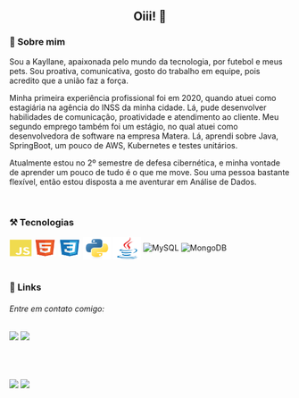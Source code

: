 <div align="center">

  ## Oiii! 👋
</div>


<div>

### 🚀 Sobre mim
<p>Sou a Kayllane, apaixonada pelo mundo da tecnologia, por futebol e meus pets. Sou proativa, comunicativa, gosto do trabalho em equipe, pois acredito que a união faz a força.

Minha primeira experiência profissional foi em 2020, quando atuei como estagiária na agência do INSS da minha cidade. Lá, pude desenvolver habilidades de comunicação, proatividade e atendimento ao cliente. Meu segundo emprego também foi um estágio, no qual atuei como desenvolvedora de software na empresa Matera. Lá, aprendi sobre Java, SpringBoot, um pouco de AWS, Kubernetes e testes unitários.

Atualmente estou no 2º semestre de defesa cibernética, e minha vontade de aprender um pouco de tudo é o que me move. Sou uma pessoa bastante flexível, então estou disposta a me aventurar em Análise de Dados.</p>
</div>


<div style="display: inline_block"><br>

### ⚒️ Tecnologias
  <img align="center" alt="Js" height="30" width="40" src="https://raw.githubusercontent.com/devicons/devicon/master/icons/javascript/javascript-plain.svg">
  <img align="center" alt="HTML" height="30" width="40" src="https://raw.githubusercontent.com/devicons/devicon/master/icons/html5/html5-original.svg">
  <img align="center" alt="CSS" height="30" width="40" src="https://raw.githubusercontent.com/devicons/devicon/master/icons/css3/css3-original.svg">
  <img align="center" alt="Python" height="40" width="50" src="https://raw.githubusercontent.com/devicons/devicon/master/icons/python/python-original.svg">
  <img align="center" alt="Java" height="40" width="50" src="https://raw.githubusercontent.com/devicons/devicon/master/icons/java/java-original.svg">
  <img align="center" alt="MySQL" height="40" width="50" src="https://cdn.simpleicons.org/mysql">
  <img align="center" alt="MongoDB" height="40" width="50" src="https://cdn.simpleicons.org/mongodb">
</div>

<br>


<div> 

### 🔗 Links
<h6>Entre em contato comigo:<h6>
<div style="display: inline_block">
    <a href = "mailto:kayllanegfpina@gmail.com"><img src="https://img.shields.io/badge/-Gmail-%23333?style=for-the-badge&logo=gmail&logoColor=red" target="_blank"></a>
    <a href="https://www.linkedin.com/in/kayllane-pina" target="_blank"><img src="https://img.shields.io/badge/-LinkedIn-%230077B5?style=for-the-badge&logo=linkedin&logoColor=white" target="_blank"></a> 
</div>
</div>

<br>


<div style="display: inline_block"><br>
    <img height="180em" src="https://github-readme-stats-seven-rose-67.vercel.app/api?username=KayllaneGPina&show_icons=true&rank_icon=github&theme=tokyonight"/>
    <img height="180em" src="https://github-readme-stats-seven-rose-67.vercel.app/api/top-langs/?username=KayllaneGPina&hide_progress=false&theme=tokyonight&layout=donut"/>
</div>

